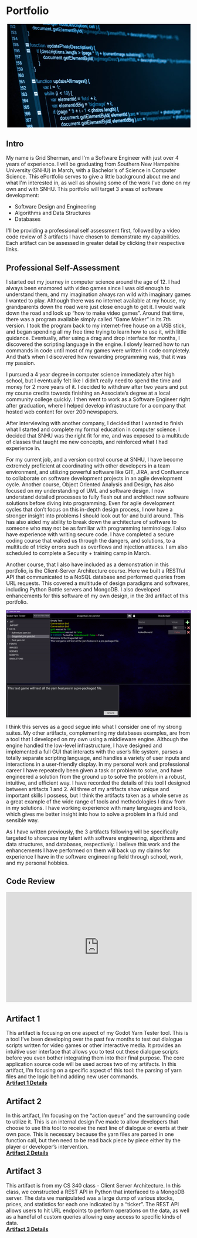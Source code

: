 # Portfolio
<img src="/assets/progr.jpg" width="500" style="margin-left:3px;">

## Intro
My name is Grid Sherman, and I'm a Software Engineer with just over 4 years of experience. I will be graduating from Southern New Hampshire University (SNHU) in March, with a Bachelor's of Science in Computer Science. This ePortfolio serves to give a little background about me and what I'm interested in, as well as showing some of the work I've done on my own and with SNHU.
This portfolio will target 3 areas of software development:

- Software Design and Engineering
- Algorithms and Data Structures
- Databases

I'll be providing a professional self assessment first, followed by a video code review of 3 artifacts I have chosen to demonstrate my capabilities. Each artifact can be assessed in greater detail by clicking their respective links.

## Professional Self-Assessment
I started out my journey in computer science around the age of 12. I had always been enamored with video games since I was old enough to understand them, and my imagination always ran wild with imaginary games I wanted to play. Although there was no internet available at my house, my grandparents down the road were just close enough to get it. I would walk down the road and look up “how to make video games”. Around that time, there was a program available simply called “Game Maker” in its 7th version. I took the program back to my internet-free house on a USB stick, and began spending all my free time trying to learn how to use it, with little guidance. Eventually, after using a drag and drop interface for months, I discovered the scripting language in the engine. I slowly learned how to run commands in code until most of my games were written in code completely. And that’s when I discovered how rewarding programming was, that it was my passion.

I pursued a 4 year degree in computer science immediately after high school, but I eventually felt like I didn’t really need to spend the time and money for 2 more years of it. I decided to withdraw after two years and put my course credits towards finishing an Associate’s degree at a local community college quickly. I then went to work as a Software Engineer right after graduation, where I helped develop infrastructure for a company that hosted web content for over 200 newspapers.

After interviewing with another company, I decided that I wanted to finish what I started and complete my formal education in computer science. I decided that SNHU was the right fit for me, and was exposed to a multitude of classes that taught me new concepts, and reinforced what I had experience in.

For my current job, and a version control course at SNHU, I have become extremely proficient at coordinating with other developers in a team environment, and utilizing powerful software like GIT, JIRA, and Confluence to collaborate on software development projects in an agile development cycle. Another course, Object Oriented Analysis and Design, has also focused on my understanding of UML and software design. I now understand detailed processes to fully flesh out and architect new software solutions before diving into programming. Even for agile development cycles that don’t focus on this in-depth design process, I now have a stronger insight into problems I should look out for and build around. This has also aided my ability to break down the architecture of software to someone who may not be as familiar with programming terminology. I also have experience with writing secure code. I have completed a secure coding course that walked us through the dangers, and solutions, to a multitude of tricky errors such as overflows and injection attacks. I am also scheduled to complete a Security + training camp in March.

Another course, that I also have included as a demonstration in this portfolio, is the Client-Server Architecture course. Here we built a RESTful API that communicated to a NoSQL database and performed queries from URL requests. This covered a multitude of design paradigms and softwares, including Python Bottle servers and MongoDB. I also developed enhancements for this software of my own design, in the 3rd artifact of this portfolio. 

<img src="/assets/godotyarn1.png"/>

I think this serves as a good segue into what I consider one of my strong suites. My other artifacts, complementing my databases examples, are from a tool that I developed on my own using a middleware engine. Although the engine handled the low-level infrastructure, I have designed and implemented a full GUI that interacts with the user’s file system, parses a totally separate scripting language, and handles a variety of user inputs and interactions in a user-friendly display. In my personal work and professional career I have repeatedly been given a task or problem to solve, and have engineered a solution from the ground up to solve the problem in a robust, intuitive, and efficient way. I have recorded the details of this tool I designed between artifacts 1 and 2. All three of my artifacts show unique and important skills I possess, but I think the artifacts taken as a whole serve as a great example of the wide range of tools and methodologies I draw from in my solutions. I have working experience with many languages and tools, which gives me better insight into how to solve a problem in a fluid and sensible way.

As I have written previously, the 3 artifacts following will be specifically targeted to showcase my talent with software engineering, algorithms and data structures, and databases, respectively. I believe this work and the enhancements I have performed on them will back up my claims for experience I have in the software engineering field through school, work, and my personal hobbies.

## Code Review
<iframe width="506" height="300" src="https://www.youtube.com/embed/2Z_dmXj3cAo" frameborder="0" allow="accelerometer; autoplay; encrypted-media; gyroscope; picture-in-picture" allowfullscreen></iframe>

## Artifact 1
This artifact is focusing on one aspect of my Godot Yarn Tester tool. This is a tool I’ve been developing over the past few months to test out dialogue scripts written for video games or other interactive media. It provides an intuitive user interface that allows you to test out these dialogue scripts before you even bother integrating them into their final purpose. The core application source code will be used across two of my artifacts. In this artifact, I’m focusing on a specific aspect of this tool: the parsing of yarn files and the logic behind adding new user commands.  
[**Artifact 1 Details**](pages/artifact1.md)

## Artifact 2 
In this artifact, I’m focusing on the “action queue” and the surrounding code to utilize it. This is an internal design I’ve made to allow developers that choose to use this tool to receive the next line of dialogue or events at their own pace. This is necessary because the yarn files are parsed in one function call, but then need to be read back piece by piece either by the player or developer’s intervention.  
[**Artifact 2 Details**](pages/artifact2.md)

## Artifact 3
This artifact is from my CS 340 class - Client Server Architecture. In this class, we constructed a REST API in Python that interfaced to a MongoDB server. The data we manipulated was a large dump of various stocks, prices, and statistics for each one indicated by a “ticker”. The REST API allows users to hit URL endpoints to perform operations on the data, as well as a handful of custom queries allowing easy access to specific kinds of data.  
[**Artifact 3 Details**](pages/artifact3.md)

